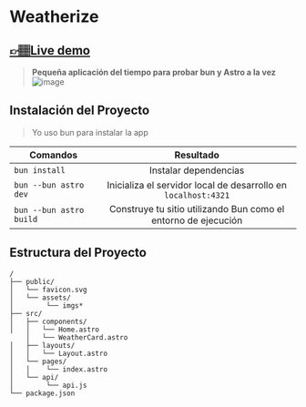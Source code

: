 # Weatherize

## [👉🏽Live demo](https://weatherizeastro.netlify.app/)

> **Pequeña aplicación del tiempo para probar bun y Astro a la vez**
![image](https://github.com/gomezmatosdaniel/weatherize/assets/65901016/b01fa500-4719-41f2-87b4-1f3807fc56a0)

## Instalación del Proyecto

> Yo uso bun para instalar la app

| Comandos                     | Resultado             |
| -----------------------      |:---------------------:|
| `bun install`                | Instalar dependencias |
| `bun --bun astro dev`        | Inicializa el servidor local de desarrollo en  `localhost:4321`|
| `bun --bun astro build`      | Construye tu sitio utilizando Bun como el entorno de ejecución |

## Estructura del Proyecto

```text
/
├── public/
│   └── favicon.svg
│   └── assets/
│        └── imgs* 
├── src/
│   ├── components/
│   │   └── Home.astro
    │   └── WeatherCard.astro
│   ├── layouts/
│   │   └── Layout.astro
│   └── pages/
│   │    └── index.astro
│   └── api/
│        └── api.js
└── package.json
```
